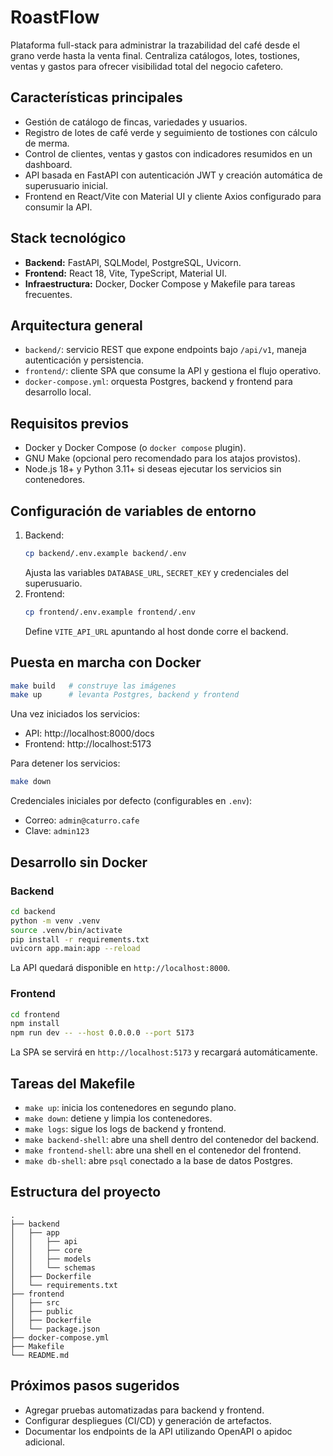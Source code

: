 # RoastFlow

Plataforma full-stack para administrar la trazabilidad del café desde el grano verde hasta la venta final. Centraliza catálogos, lotes, tostiones, ventas y gastos para ofrecer visibilidad total del negocio cafetero.

## Características principales
- Gestión de catálogo de fincas, variedades y usuarios.
- Registro de lotes de café verde y seguimiento de tostiones con cálculo de merma.
- Control de clientes, ventas y gastos con indicadores resumidos en un dashboard.
- API basada en FastAPI con autenticación JWT y creación automática de superusuario inicial.
- Frontend en React/Vite con Material UI y cliente Axios configurado para consumir la API.

## Stack tecnológico
- **Backend:** FastAPI, SQLModel, PostgreSQL, Uvicorn.
- **Frontend:** React 18, Vite, TypeScript, Material UI.
- **Infraestructura:** Docker, Docker Compose y Makefile para tareas frecuentes.

## Arquitectura general
- `backend/`: servicio REST que expone endpoints bajo `/api/v1`, maneja autenticación y persistencia.
- `frontend/`: cliente SPA que consume la API y gestiona el flujo operativo.
- `docker-compose.yml`: orquesta Postgres, backend y frontend para desarrollo local.

## Requisitos previos
- Docker y Docker Compose (o `docker compose` plugin).
- GNU Make (opcional pero recomendado para los atajos provistos).
- Node.js 18+ y Python 3.11+ si deseas ejecutar los servicios sin contenedores.

## Configuración de variables de entorno
1. Backend:
   ```bash
   cp backend/.env.example backend/.env
   ```
   Ajusta las variables `DATABASE_URL`, `SECRET_KEY` y credenciales del superusuario.
2. Frontend:
   ```bash
   cp frontend/.env.example frontend/.env
   ```
   Define `VITE_API_URL` apuntando al host donde corre el backend.

## Puesta en marcha con Docker
```bash
make build   # construye las imágenes
make up      # levanta Postgres, backend y frontend
```
Una vez iniciados los servicios:
- API: http://localhost:8000/docs
- Frontend: http://localhost:5173

Para detener los servicios:
```bash
make down
```

Credenciales iniciales por defecto (configurables en `.env`):
- Correo: `admin@caturro.cafe`
- Clave: `admin123`

## Desarrollo sin Docker
### Backend
```bash
cd backend
python -m venv .venv
source .venv/bin/activate
pip install -r requirements.txt
uvicorn app.main:app --reload
```
La API quedará disponible en `http://localhost:8000`.

### Frontend
```bash
cd frontend
npm install
npm run dev -- --host 0.0.0.0 --port 5173
```
La SPA se servirá en `http://localhost:5173` y recargará automáticamente.

## Tareas del Makefile
- `make up`: inicia los contenedores en segundo plano.
- `make down`: detiene y limpia los contenedores.
- `make logs`: sigue los logs de backend y frontend.
- `make backend-shell`: abre una shell dentro del contenedor del backend.
- `make frontend-shell`: abre una shell en el contenedor del frontend.
- `make db-shell`: abre `psql` conectado a la base de datos Postgres.

## Estructura del proyecto
```text
.
├── backend
│   ├── app
│   │   ├── api
│   │   ├── core
│   │   ├── models
│   │   └── schemas
│   ├── Dockerfile
│   └── requirements.txt
├── frontend
│   ├── src
│   ├── public
│   ├── Dockerfile
│   └── package.json
├── docker-compose.yml
├── Makefile
└── README.md
```

## Próximos pasos sugeridos
- Agregar pruebas automatizadas para backend y frontend.
- Configurar despliegues (CI/CD) y generación de artefactos.
- Documentar los endpoints de la API utilizando OpenAPI o apidoc adicional.
